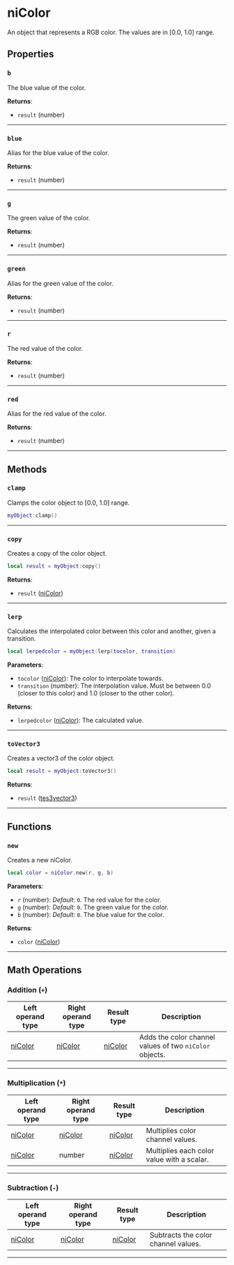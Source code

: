 <!---
	This file is autogenerated. Do not edit this file manually. Your changes will be ignored.
	More information: https://github.com/MWSE/MWSE/tree/master/docs
-->

# niColor
<div class="search_terms" style="display: none">nicolor, color</div>

An object that represents a RGB color. The values are in [0.0, 1.0] range.

## Properties

### `b`
<div class="search_terms" style="display: none">b</div>

The blue value of the color.

**Returns**:

* `result` (number)

***

### `blue`
<div class="search_terms" style="display: none">blue</div>

Alias for the blue value of the color.

**Returns**:

* `result` (number)

***

### `g`
<div class="search_terms" style="display: none">g</div>

The green value of the color.

**Returns**:

* `result` (number)

***

### `green`
<div class="search_terms" style="display: none">green</div>

Alias for the green value of the color.

**Returns**:

* `result` (number)

***

### `r`
<div class="search_terms" style="display: none">r</div>

The red value of the color.

**Returns**:

* `result` (number)

***

### `red`
<div class="search_terms" style="display: none">red</div>

Alias for the red value of the color.

**Returns**:

* `result` (number)

***

## Methods

### `clamp`
<div class="search_terms" style="display: none">clamp</div>

Clamps the color object to [0.0, 1.0] range.

```lua
myObject:clamp()
```

***

### `copy`
<div class="search_terms" style="display: none">copy</div>

Creates a copy of the color object.

```lua
local result = myObject:copy()
```

**Returns**:

* `result` ([niColor](../../types/niColor))

***

### `lerp`
<div class="search_terms" style="display: none">lerp</div>

Calculates the interpolated color between this color and another, given a transition.

```lua
local lerpedcolor = myObject:lerp(tocolor, transition)
```

**Parameters**:

* `tocolor` ([niColor](../../types/niColor)): The color to interpolate towards.
* `transition` (number): The interpolation value. Must be between 0.0 (closer to this color) and 1.0 (closer to the other color).

**Returns**:

* `lerpedcolor` ([niColor](../../types/niColor)): The calculated value.

***

### `toVector3`
<div class="search_terms" style="display: none">tovector3</div>

Creates a vector3 of the color object.

```lua
local result = myObject:toVector3()
```

**Returns**:

* `result` ([tes3vector3](../../types/tes3vector3))

***

## Functions

### `new`
<div class="search_terms" style="display: none">new</div>

Creates a new niColor.

```lua
local color = niColor.new(r, g, b)
```

**Parameters**:

* `r` (number): *Default*: `0`. The red value for the color.
* `g` (number): *Default*: `0`. The green value for the color.
* `b` (number): *Default*: `0`. The blue value for the color.

**Returns**:

* `color` ([niColor](../../types/niColor))

***

## Math Operations

### Addition (`+`)

| Left operand type | Right operand type | Result type | Description |
| ----------------- | ------------------ | ----------- | ----------- |
| [niColor](../../types/niColor) | [niColor](../../types/niColor) | [niColor](../../types/niColor) | Adds the color channel values of two `niColor` objects. |

***

### Multiplication (`*`)

| Left operand type | Right operand type | Result type | Description |
| ----------------- | ------------------ | ----------- | ----------- |
| [niColor](../../types/niColor) | [niColor](../../types/niColor) | [niColor](../../types/niColor) | Multiplies color channel values. |
| [niColor](../../types/niColor) | number | [niColor](../../types/niColor) | Multiplies each color value with a scalar. |

***

### Subtraction (`-`)

| Left operand type | Right operand type | Result type | Description |
| ----------------- | ------------------ | ----------- | ----------- |
| [niColor](../../types/niColor) | [niColor](../../types/niColor) | [niColor](../../types/niColor) | Subtracts the color channel values. |

***

